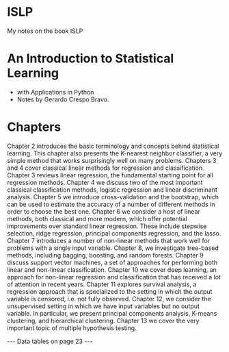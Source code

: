 # ISLP
My notes on the book ISLP

# An Introduction to Statistical Learning
  - with Applications in Python
  - Notes by Gerardo Crespo Bravo.

# Chapters
 Chapter 2 introduces the basic terminology and concepts behind statistical learning. This chapter also presents the K-nearest neighbor classifier, a very simple method that works surprisingly well on many problems.
 Chapters 3 and 4 cover classical linear methods for regression and classification.
 Chapter 3 reviews linear regression, the fundamental starting point for all regression methods.
 Chapter 4 we discuss two of the most important classical classification methods, logistic regression and linear discriminant analysis.
 Chapter 5 we introduce cross-validation and the bootstrap, which can be used to estimate the accuracy of a number of different methods in order to choose the best one.
 Chapter 6 we consider a host of linear methods, both classical and more modern, which offer potential improvements over standard linear regression. These include stepwise selection, ridge regression, principal components regression, and the lasso.
 Chapter 7 introduces a number of non-linear methods that work well for problems with a single input variable.
 Chapter 8, we investigate tree-based methods, including bagging, boosting, and random forests.
 Chapter 9 discuss support vector machines, a set of approaches for performing both linear and non-linear classification.
 Chapter 10 we cover deep learning, an approach for non-linear regression and classification that has received a lot of attention in recent years.
 Chapter 11 explores survival analysis, a regression approach that is specialized to the setting in which the output variable is censored, i.e. not fully observed.
 Chapter 12, we consider the unsupervised setting in which we have input variables but no output variable. In particular, we present principal components analysis, K-means clustering, and hierarchical clustering.
 Chapter 13 we cover the very important topic of multiple hypothesis testing.

 --- Data tables on page 23 ---

